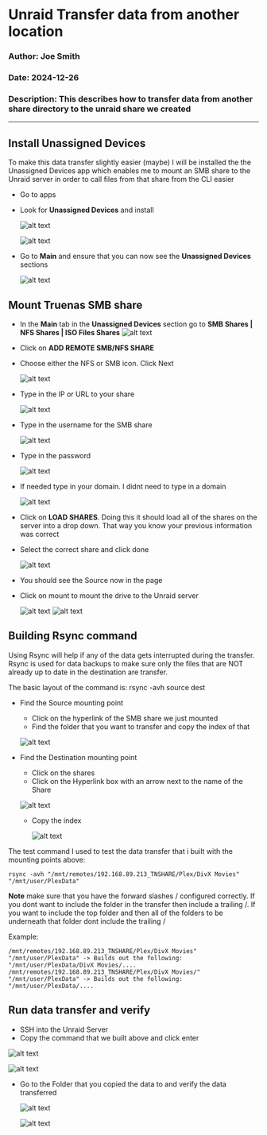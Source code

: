 # Unraid Transfer data from another location

### Author: Joe Smith

### Date: 2024-12-26

### Description: This describes how to transfer data from another share directory to the unraid share we created

--- 

## Install Unassigned Devices

To make this data transfer slightly easier (maybe) I will be installed the the Unassigned Devices app which enables me to mount an SMB share to the Unraid server in order to call files from that share from the CLI easier

- Go to apps
- Look for **Unassigned Devices** and install
  
  ![alt text](<../Photos/Unraid/Transfer_Truenas_Data/Screenshot 2024-12-22 130925.png>)

  ![alt text](<../Photos/Unraid/Transfer_Truenas_Data/Screenshot 2024-12-22 130933.png>)

- Go to **Main** and ensure that you can now see the **Unassigned Devices** sections
  
  ![alt text](<../Photos/Unraid/Transfer_Truenas_Data/Screenshot 2024-12-22 130951.png>)

## Mount Truenas SMB share

- In the **Main** tab in the **Unassigned Devices** section go to **SMB Shares | NFS Shares | ISO Files Shares** 
  ![alt text](<../Photos/Unraid/Transfer_Truenas_Data/Screenshot 2024-12-22 130951.png>)

- Click on **ADD REMOTE SMB/NFS SHARE**
- Choose either the NFS or SMB icon. Click Next
  
  ![alt text](<../Photos/Unraid/Transfer_Truenas_Data/Screenshot 2024-12-22 130958.png>)

- Type in the IP or URL to your share
  
  ![alt text](<../Photos/Unraid/Transfer_Truenas_Data/Screenshot 2024-12-22 131008.png>)

- Type in the username for the SMB share
  
  ![alt text](<../Photos/Unraid/Transfer_Truenas_Data/Screenshot 2024-12-30 130142.png>)

- Type in the password
  
  ![alt text](<../Photos/Unraid/Transfer_Truenas_Data/Screenshot 2024-12-22 131027.png>)

- If needed type in your domain. I didnt need to type in a domain
  
  ![alt text](<../Photos/Unraid/Transfer_Truenas_Data/Screenshot 2024-12-22 131034.png>)

- Click on **LOAD SHARES**. Doing this it should load all of the shares on the server into a drop down. That way you know your previous information was correct
- Select the correct share and click done
  
  ![alt text](<../Photos/Unraid/Transfer_Truenas_Data/Screenshot 2024-12-22 131042.png>)

- You should see the Source now in the page
- Click on mount to mount the drive to the Unraid server
  
  ![alt text](<../Photos/Unraid/Transfer_Truenas_Data/Screenshot 2024-12-22 131054.png>)
  ![alt text](<../Photos/Unraid/Transfer_Truenas_Data/Screenshot 2024-12-22 131105.png>)


## Building Rsync command
Using Rsync will help if any of the data gets interrupted during the transfer. Rsync is used for data backups to make sure only the files that are NOT already up to date in the destination are transfer.

The basic layout of the command is:
    rsync -avh source dest

- Find the Source mounting point
  - Click on the hyperlink of the SMB share we just mounted
  - Find the folder that you want to transfer and copy the index of that
  
  ![alt text](<../Photos/Unraid/Transfer_Truenas_Data/Screenshot 2024-12-22 131149.png>)

- Find the Destination mounting point
  - Click on the shares
  - Click on the Hyperlink box with an arrow next to the name of the Share
  
  ![alt text](<../Photos/Unraid/Transfer_Truenas_Data/Screenshot 2024-12-30 131729.png>)

  - Copy the index
    
    ![alt text](<../Photos/Unraid/Transfer_Truenas_Data/Screenshot 2024-12-30 131912.png>)


The test command I used to test the data transfer that i built with the mounting points above:

    rsync -avh "/mnt/remotes/192.168.89.213_TNSHARE/Plex/DivX Movies" "/mnt/user/PlexData"

**Note** make sure that you have the forward slashes / configured correctly. If you dont want to include the folder in the transfer then include a trailing /. If you want to include the top folder and then all of the folders to be underneath that folder dont include the trailing /

Example:

    /mnt/remotes/192.168.89.213_TNSHARE/Plex/DivX Movies"  "/mnt/user/PlexData" -> Builds out the following: "/mnt/user/PlexData/DivX Movies/....
    /mnt/remotes/192.168.89.213_TNSHARE/Plex/DivX Movies/"  "/mnt/user/PlexData" -> Builds out the following: "/mnt/user/PlexData/....

## Run data transfer and verify

- SSH into the Unraid Server
- Copy the command that we built above and click enter
 
 ![alt text](<../Photos/Unraid/Transfer_Truenas_Data/Screenshot 2024-12-22 131502.png>)

 ![alt text](<../Photos/Unraid/Transfer_Truenas_Data/Screenshot 2024-12-22 131512.png>)

- Go to the Folder that you copied the data to and verify the data transferred
  
  ![alt text](<../Photos/Unraid/Transfer_Truenas_Data/Screenshot 2024-12-22 131526.png>) 

  ![alt text](<../Photos/Unraid/Transfer_Truenas_Data/Screenshot 2024-12-22 131532.png>)